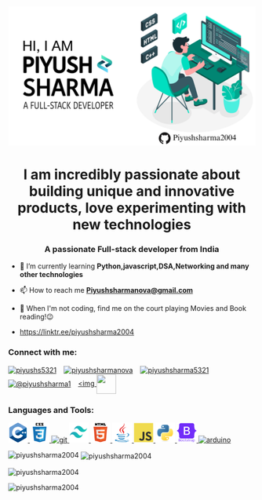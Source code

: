 ![MasterHead](header.jpg)
<h1 align="center">I am incredibly passionate about building unique and innovative products, love experimenting with new technologies</h1>
<h3 align="center">A passionate Full-stack developer from India</h3>

- 🌱 I’m currently learning **Python,javascript,DSA,Networking and many other technologies**

- 📫 How to reach me **Piyushsharmanova@gmail.com**
- 👯 When I'm not coding, find me on the court playing Movies and Book reading!😉
- https://linktr.ee/piyushsharma2004

<h3 align="left">Connect with me:</h3>
<p align="left">
  
<a href="https://twitter.com/piyushs5321" target="blank"><img s align="center" src="https://abs.twimg.com/responsive-web/client-web/icon-ios.77d25eba.png" alt="piyushs5321" height="40" width="40" /></a>
  &ensp;
<a href="https://linkedin.com/in/piyushsharmanova" target="blank"><img align="center" src="https://raw.githubusercontent.com/rahuldkjain/github-profile-readme-generator/master/src/images/icons/Social/linked-in-alt.svg" alt="piyushsharmanova" height="40" width="40" /></a>
  &ensp;
<a href="https://instagram.com/piyushsharma5321" target="blank"><img align="center" src="https://static.cdninstagram.com/rsrc.php/v3/yR/r/lam-fZmwmvn.png" alt="piyushsharma5321" height="40" width="40" /></a>
  &ensp;
<a href="https://medium.com/@piyushsharma1" target="blank"><img align="center" src="https://miro.medium.com/v2/1*m-R_BkNf1Qjr1YbyOIJY2w.png" alt="@piyushsharma1" height="40" width="40" /></a>
  &ensp;
<a href="https://huggingface.co/PIYUSHSHARMA5321" ><img  <img align="center"  src="https://huggingface.co/front/assets/huggingface_logo-noborder.svg"  height="40" width="40"/> </a>
</p> 


<h3 align="left">Languages and Tools:</h3>
<p align="left">  <a href="https://www.w3schools.com/cpp/" target="_blank" rel="noreferrer"> <img src="https://raw.githubusercontent.com/devicons/devicon/master/icons/cplusplus/cplusplus-original.svg" alt="cplusplus" width="40" height="40"/> </a> <a href="https://www.w3schools.com/css/" target="_blank" rel="noreferrer"> <img src="https://raw.githubusercontent.com/devicons/devicon/master/icons/css3/css3-original-wordmark.svg" alt="css3" width="40" height="40"/> </a> <a href="https://git-scm.com/" target="_blank" rel="noreferrer"> <img src="https://www.vectorlogo.zone/logos/git-scm/git-scm-icon.svg" alt="git" width="40" height="40"/> </a>
   <a href="https://tailwindcss.com/" target="_blank" rel="noreferrer"> <img src="tailwind.jpg" alt="tailwind" width="40" height="40"/> </a>
  <a href="https://www.w3.org/html/" target="_blank" rel="noreferrer"> <img src="https://raw.githubusercontent.com/devicons/devicon/master/icons/html5/html5-original-wordmark.svg" alt="html5" width="40" height="40"/> </a> <a href="https://www.java.com" target="_blank" rel="noreferrer"> <img src="https://raw.githubusercontent.com/devicons/devicon/master/icons/java/java-original.svg" alt="java" width="40" height="40"/> </a> <a href="https://developer.mozilla.org/en-US/docs/Web/JavaScript" target="_blank" rel="noreferrer"> <img src="https://raw.githubusercontent.com/devicons/devicon/master/icons/javascript/javascript-original.svg" alt="javascript" width="40" height="40"/> </a> <a href="https://www.python.org" target="_blank" rel="noreferrer"> <img src="https://raw.githubusercontent.com/devicons/devicon/master/icons/python/python-original.svg" alt="python" width="40" height="40"/> </a> <a href="https://getbootstrap.com" target="_blank" rel="noreferrer"> <img src="https://raw.githubusercontent.com/devicons/devicon/master/icons/bootstrap/bootstrap-plain-wordmark.svg" alt="bootstrap" width="40" height="40"/> </a> <a href="https://www.arduino.cc/" target="_blank" rel="noreferrer"> <img src="https://cdn.worldvectorlogo.com/logos/arduino-1.svg" alt="arduino" width="40" height="40"/> </a>

</p>

<p><img align="left" src="https://github-readme-stats.vercel.app/api/top-langs?username=piyushsharma2004&show_icons=true&locale=en&layout=compact" alt="piyushsharma2004" /></p>

<p>&nbsp;<img align="center" src="https://github-readme-stats.vercel.app/api?username=piyushsharma2004&show_icons=true&locale=en" alt="piyushsharma2004" /></p>

<p><img align="center" src="https://github-readme-streak-stats.herokuapp.com/?user=piyushsharma2004&" alt="piyushsharma2004" /></p>
<p align="left"> <img src="https://komarev.com/ghpvc/?username=piyushsharma2004&label=Profile%20views&color=0e75b6&style=flat" alt="piyushsharma2004" /> </p>


